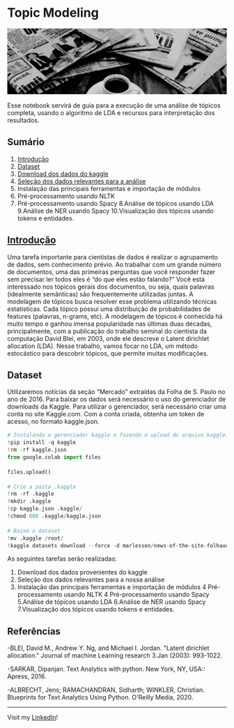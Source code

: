# Topic Modeling

![image](img.png)

Esse notebook servirá de guia para a execução de uma análise de tópicos completa, usando o algoritmo de LDA e recursos para interpretação dos resultados.

## Sumário
1. [Introdução](#introduction)
2. [Dataset](#dataset)
3. [Download dos dados do kaggle](#download-dos-dados-do-kaggle)
4. [Seleção dos dados relevantes para a análise](#Seleção-dos-dados-relevantes-para-a-análise)
5. Instalação das principais ferramentas e importação de módulos
6. Pré-processamento usando NLTK
7. Pré-processamento usando Spacy
8.Análise de tópicos usando LDA
9.Análise de NER usando Spacy
10.Visualização dos tópicos usando tokens e entidades.

## [Introdução](#introduction)

Uma tarefa importante para cientistas de dados é realizar o agrupamento de dados, sem conhecimento prévio. Ao trabalhar com um grande número de documentos, uma das primeiras perguntas que você responder fazer sem precisar ler todos eles é “do que eles estão falando?” Você está interessado nos tópicos gerais dos documentos, ou seja, quais palavras (idealmente semânticas) são frequentemente utilizadas juntas. A modelagem de tópicos busca resolver esse problema utilizando técnicas estatísticas. Cada tópico possui uma distribuição de probabilidades de features (palavras, n-grams, etc). A modelagem de tópicos é conhecida há muito tempo e ganhou imensa popularidade nas últimas duas décadas, principalmente, com a publicação do trabalho seminal do cientista da computação David Blei, em 2003, onde ele descreve o Latent dirichlet allocation (LDA). Nesse trabalho, vamos focar no LDA, um método estocástico para descobrir tópicos, que permite muitas modificações. 

## Dataset
Utilizaremos notícias da seção "Mercado" extraídas da Folha de S. Paulo no ano de 2016. Para baixar os dados será necessário o uso do gerenciador de downloads da Kaggle. Para utilizar o gerenciador, será necessário criar uma conta no site Kaggle.com. Com a conta criada, obtenha um token de acesso, no formato kaggle.json.

``` python
# Instalando o gerenciador kaggle e fazendo o upload do arquivo kaggle.json
!pip install -q kaggle
!rm -rf kaggle.json
from google.colab import files

files.upload()

# Crie a pasta .kaggle 
!rm -rf .kaggle
!mkdir .kaggle
!cp kaggle.json .kaggle/
!chmod 600 .kaggle/kaggle.json

# Baixe o dataset
!mv .kaggle /root/
!kaggle datasets download --force -d marlesson/news-of-the-site-folhauol
```



As seguintes tarefas serão realizadas:

1. Download dos dados provenientes do kaggle
2. Seleção dos dados relevantes para a nossa análise
3. Instalação das principais ferramentas e importação de módulos
4 Pré-processamento usando NLTK
4 Pré-processamento usando Spacy
5.Análise de tópicos usando LDA
6.Análise de NER usando Spacy
7.Visualização dos tópicos usando tokens e entidades.


## Referências
-BLEI, David M., Andrew Y. Ng, and Michael I. Jordan. "Latent dirichlet allocation." Journal of machine Learning research 3.Jan (2003): 993-1022.

-SARKAR, Dipanjan. Text Analytics with python. New York, NY, USA:: Apress, 2016.

-ALBRECHT, Jens; RAMACHANDRAN, Sidharth; WINKLER, Christian. Blueprints for Text Analytics Using Python. O'Reilly Media, 2020.

 
--- 
Visit my [LinkedIn](https://www.linkedin.com/in/wfaquieri/ "Stay in touch!")!
